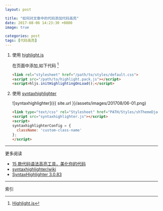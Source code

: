 ```yaml
---
layout: post

title: "如何对文章中的代码添加代码高亮"
date: 2017-08-06 14:23:30 +0800
image: true

categories: post
tags: [代码高亮]
---
```


1.  使用 [highlight.js](https://highlightjs.org/)

    在页面中添加,如下代码 [^1]

    ```html
    <link rel="stylesheet" href="/path/to/styles/default.css">
    <script src="/path/to/highlight.pack.js"></script>
    <script>hljs.initHighlightingOnLoad();</script>
    ```

1. 使用 [syntaxhighlighter](https://github.com/syntaxhighlighter/syntaxhighlighter)

    ![syntaxhighlighter]({{ site.url }}/assets/images/201708/06-01.png)

    ```html
    <link type="text/css" rel="Stylesheet" href="PATH/Styles/shThemeDjango.css"/>
    <script src="syntaxhighlighter.js"></script>
    <script>
    syntaxhighlighterConfig = {
      className: 'custom-class-name'
    };
    </script>
    ```

---
更多阅读
- [15 款代码语法高亮工具，美化你的代码](http://www.oschina.net/news/49675/15-code-syntax-highlighters-to-prettify)
- [syntaxhighlighter/wiki](https://github.com/syntaxhighlighter/syntaxhighlighter/wiki)
- [SyntaxHighlighter 3.0.83](http://alexgorbatchev.com/SyntaxHighlighter/)

---
索引

[^1]: [Highlight.js](https://github.com/isagalaev/highlight.js)
